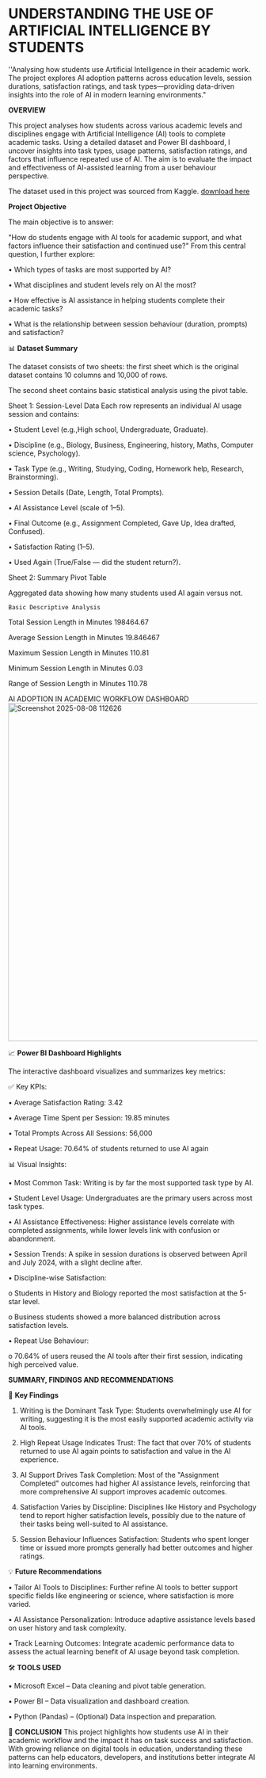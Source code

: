# UNDERSTANDING THE USE OF ARTIFICIAL INTELLIGENCE BY STUDENTS
''Analysing how students use Artificial Intelligence in their academic work. The project explores AI adoption patterns across education levels, session durations, satisfaction ratings, and task types—providing data-driven insights into the role of AI in modern learning environments."

****OVERVIEW****

This project analyses how students across various academic levels and disciplines engage with Artificial Intelligence (AI) tools to complete academic tasks. Using a detailed dataset and Power BI dashboard, I uncover insights into task types, usage patterns, satisfaction ratings, and factors that influence repeated use of AI. The aim is to evaluate the impact and effectiveness of AI-assisted learning from a user behaviour perspective.

The dataset used in this project was sourced from Kaggle.
[download here](https://www.kaggle.com/datasets/ayeshasal89/ai-assistant-usage-in-student-life-synthetic)

****Project Objective****

The main objective is to answer:

"How do students engage with AI tools for academic support, and what factors influence their satisfaction and continued use?"
From this central question, I further explore:

•	Which types of tasks are most supported by AI?

•	What disciplines and student levels rely on AI the most?

•	How effective is AI assistance in helping students complete their academic tasks?

•	What is the relationship between session behaviour (duration, prompts) and satisfaction?

📊 **Dataset Summary**

The dataset consists of two sheets: the first sheet which is the original dataset contains 10 columns and 10,000 of rows. 

The second sheet contains basic statistical analysis using the pivot table.

Sheet 1: Session-Level Data
Each row represents an individual AI usage session and contains:

•	Student Level (e.g.,High school, Undergraduate, Graduate).

•	Discipline (e.g., Biology, Business, Engineering, history, Maths, Computer science, Psychology).

•	Task Type (e.g., Writing, Studying, Coding, Homework help, Research, Brainstorming).

•	Session Details (Date, Length, Total Prompts).

•	AI Assistance Level (scale of 1–5).

•	Final Outcome (e.g., Assignment Completed, Gave Up, Idea drafted, Confused).

•	Satisfaction Rating (1–5).

•	Used Again (True/False — did the student return?).

Sheet 2: Summary Pivot Table

Aggregated data showing how many students used AI again versus not.

	Basic Descriptive Analysis	
Total Session Length in Minutes 		198464.67

Average  Session Length in Minutes		19.846467

Maximum  Session Length in Minutes		110.81

Minimum  Session Length in Minutes		0.03

Range of  Session Length in Minutes		110.78

AI ADOPTION IN ACADEMIC WORKFLOW DASHBOARD
<img width="1214" height="683" alt="Screenshot 2025-08-08 112626" src="https://github.com/user-attachments/assets/8c94cf6b-3c10-4053-a0e0-4e01420923d6" />



📈 **Power BI Dashboard Highlights**

The interactive dashboard visualizes and summarizes key metrics:

✅ Key KPIs:

•	Average Satisfaction Rating: 3.42

•	Average Time Spent per Session: 19.85 minutes

•	Total Prompts Across All Sessions: 56,000

•	Repeat Usage: 70.64% of students returned to use AI again

📊 Visual Insights:

•	Most Common Task: Writing is by far the most supported task type by AI.

•	Student Level Usage: Undergraduates are the primary users across most task types.

•	AI Assistance Effectiveness: Higher assistance levels correlate with completed assignments, while lower levels link with confusion or abandonment.

•	Session Trends: A spike in session durations is observed between April and July 2024, with a slight decline after.

•	Discipline-wise Satisfaction:

o	Students in History and Biology reported the most satisfaction at the 5-star level.

o	Business students showed a more balanced distribution across satisfaction levels.

•	Repeat Use Behaviour:

o	70.64% of users reused the AI tools after their first session, indicating high perceived value.

**SUMMARY, FINDINGS AND RECOMMENDATIONS**


📌 **Key Findings**

1.	Writing is the Dominant Task Type: 
Students overwhelmingly use AI for writing, suggesting it is the most easily supported academic activity via AI tools.

2.	High Repeat Usage Indicates Trust:
The fact that over 70% of students returned to use AI again points to satisfaction and value in the AI experience.

3.	AI Support Drives Task Completion:
Most of the "Assignment Completed" outcomes had higher AI assistance levels, reinforcing that more comprehensive AI support improves academic outcomes.

4.	Satisfaction Varies by Discipline:
Disciplines like History and Psychology tend to report higher satisfaction levels, possibly due to the nature of their tasks being well-suited to AI assistance.

5.	Session Behaviour Influences Satisfaction:
Students who spent longer time or issued more prompts generally had better outcomes and higher ratings.


💡 **Future Recommendations**

•	Tailor AI Tools to Disciplines: Further refine AI tools to better support specific fields like engineering or science, where satisfaction is more varied.

•	AI Assistance Personalization: Introduce adaptive assistance levels based on user history and task complexity.

•	Track Learning Outcomes: Integrate academic performance data to assess the actual learning benefit of AI usage beyond task completion.


🛠 **TOOLS USED**

•	Microsoft Excel – Data cleaning and pivot table generation.

•	Power BI – Data visualization and dashboard creation.

•	Python (Pandas) – (Optional) Data inspection and preparation.

🧠 **CONCLUSION**
This project highlights how students use AI in their academic workflow and the impact it has on task success and satisfaction. With growing reliance on digital tools in education, understanding these patterns can help educators, developers, and institutions better integrate AI into learning environments.

	 





